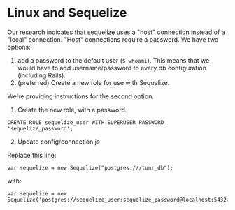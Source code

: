 # Linux and Sequelize

Our research indicates that sequelize uses a "host" connection instead of a "local" connection.  "Host" connections require a password.  We have two options:
1. add a password to the default user (`$ whoami`).  This means that we would have to add username/password to every db configuration (including Rails).
2. (preferred) Create a new role for use with Sequelize.

We're providing instructions for the second option.

1. Create the new role, with a password.
```
CREATE ROLE sequelize_user WITH SUPERUSER PASSWORD 'sequelize_password';
```

2.  Update config/connection.js

Replace this line:
```
var sequelize = new Sequelize("postgres:///tunr_db");
```
with:
```
var sequelize = new Sequelize('postgres://sequelize_user:sequelize_password@localhost:5432/tunr_db');
```
